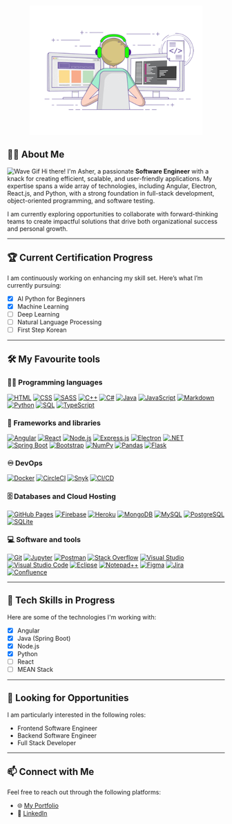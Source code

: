 <p align="center">
    <img src="https://github.com/asherchew/asherchew/blob/main/coding.gif?raw=true" alt="Logo" width="400" height="300" />
</p>

## 👨‍💻 About Me

<img src="https://media.giphy.com/media/hvRJCLFzcasrR4ia7z/giphy.gif" alt="Wave Gif" width="25px" /> Hi there! I'm Asher, a passionate **Software Engineer** with a knack for creating efficient, scalable, and user-friendly applications. My expertise spans a wide array of technologies, including Angular, Electron, React.js, and Python, with a strong foundation in full-stack development, object-oriented programming, and software testing.

I am currently exploring opportunities to collaborate with forward-thinking teams to create impactful solutions that drive both organizational success and personal growth.

---

## 🏆 Current Certification Progress
I am continuously working on enhancing my skill set. Here’s what I’m currently pursuing:
- [X] AI Python for Beginners
- [X] Machine Learning
- [ ] Deep Learning
- [ ] Natural Language Processing
- [ ] First Step Korean

---

## 🛠️ My Favourite tools

### 👨‍💻 Programming languages

<p>
    <a href="#"><img alt="HTML" src="https://img.shields.io/badge/HTML-E34F26.svg?logo=html5&logoColor=white" /></a>
    <a href="#"><img alt="CSS" src="https://img.shields.io/badge/CSS-1572B6.svg?logo=css3&logoColor=white" /></a>
    <a href="#"><img alt="SASS" src="https://img.shields.io/badge/Sass-hotpink.svg?logo=SASS&logoColor=white" /></a>
    <a href="#"><img alt="C++" src="https://custom-icon-badges.herokuapp.com/badge/C++-9C033A.svg?logo=cpp2&logoColor=white"></a>
    <a href="#"><img alt="C#" src="https://custom-icon-badges.demolab.com/badge/C%23-%23239120.svg?logo=cshrp&logoColor=white"></a>
    <a href="#"><img alt="Java" src="https://img.shields.io/badge/Java-007396.svg?logo=java&logoColor=white"></a>
    <a href="#"><img alt="JavaScript" src="https://img.shields.io/badge/JavaScript-F7DF1E.svg?logo=javascript&logoColor=black"></a>
    <a href="#"><img alt="Markdown" src="https://img.shields.io/badge/Markdown-000000.svg?logo=markdown&logoColor=white"></a>
    <a href="#"><img alt="Python" src="https://img.shields.io/badge/Python-14354C.svg?logo=python&logoColor=white"></a>
    <a href="#"><img alt="SQL" src="https://custom-icon-badges.herokuapp.com/badge/SQL-025E8C.svg?logo=database&logoColor=white"></a>
    <a href="#"><img alt="TypeScript" src="https://img.shields.io/badge/TypeScript-007ACC.svg?logo=typescript&logoColor=white"></a>
</p>

### 🧰 Frameworks and libraries

<p>
    <a href="#"><img alt="Angular" src="https://img.shields.io/badge/-Angular-DD0031?style=flat-square&logo=angular&logoColor=white" /></a>
    <a href="#"><img alt="React" src="https://img.shields.io/badge/React-20232a.svg?logo=react&logoColor=%2361DAFB" /></a>
    <a href="#"><img alt="Node.js" src="https://img.shields.io/badge/Node.js-43853D.svg?logo=node.js&logoColor=white" /></a>
    <a href="#"><img alt="Express.js" src="https://img.shields.io/badge/Express.js-404d59.svg?logo=express&logoColor=white" /></a>
    <a href="#"><img alt="Electron" src="https://img.shields.io/badge/Electron-404d59.svg?logo=electron&logoColor=white" /></a>
    <a href="#"><img alt=".NET" src="https://img.shields.io/badge/.NET-512BD4?logo=dotnet&logoColor=fff" /></a>
    <a href="#"><img alt="Spring Boot" src="https://img.shields.io/badge/Spring%20Boot-6DB33F?logo=springboot&logoColor=fff" /></a>
    <a href="#"><img alt="Bootstrap" src="https://img.shields.io/badge/Bootstrap-7952B3.svg?logo=bootstrap&logoColor=white" /></a>
    <a href="#"><img alt="NumPy" src="https://img.shields.io/badge/Numpy-013243.svg?logo=numpy&logoColor=white" /></a>
    <a href="#"><img alt="Pandas" src="https://img.shields.io/badge/Pandas-150458.svg?logo=pandas&logoColor=white" /></a>
    <a href="#"><img alt="Flask" src="https://img.shields.io/badge/Flask-150458.svg?logo=flask&logoColor=white" /></a>
</p>

### ♾️ DevOps

<p>
    <a href="#"><img alt="Docker" src="https://img.shields.io/badge/Docker-150458.svg?logo=docker&logoColor=white" /></a>
    <a href="#"><img alt="CircleCI" src="https://img.shields.io/badge/CircleCI-150458.svg?logo=circleci&logoColor=white" /></a>
    <a href="#"><img alt="Snyk" src="https://img.shields.io/badge/Snyk-150458.svg?logo=snyk&logoColor=white" /></a>
    <a href="#"><img alt="CI/CD" src="https://img.shields.io/badge/CI/CD-150458.svg?logo=cicd&logoColor=white" /></a>
</p>

### 🗄️ Databases and Cloud Hosting

<p>
    <a href="#"><img alt="GitHub Pages" src="https://img.shields.io/badge/GitHub%20Pages-327FC7.svg?logo=github&logoColor=white"></a>
    <a href="#"><img alt="Firebase" src="https://img.shields.io/badge/Firebase-FFCA28?style=flat&logo=Firebase&logoColor=white"></a>
    <a href="#"><img alt="Heroku" src="https://img.shields.io/badge/Heroku-430098.svg?logo=heroku&logoColor=white"></a>
    <a href="#"><img alt="MongoDB" src ="https://img.shields.io/badge/MongoDB-4ea94b.svg?logo=mongodb&logoColor=white"></a>
    <a href="#"><img alt="MySQL" src="https://img.shields.io/badge/MySQL-00f.svg?logo=mysql&logoColor=white"></a>
    <a href="#"><img alt="PostgreSQL" src ="https://img.shields.io/badge/PostgreSQL-316192.svg?logo=postgresql&logoColor=white"></a>
    <a href="#"><img alt="SQLite" src ="https://img.shields.io/badge/SQLite-%2307405e.svg?logo=sqlite&logoColor=white"></a>
</p>

### 💻 Software and tools

<p>
    <a href="#"><img alt="Git" src="https://img.shields.io/badge/Git-F05033.svg?logo=git&logoColor=white"></a>
    <a href="#"><img alt="Jupyter" src="https://img.shields.io/badge/Jupyter-F37626.svg?logo=Jupyter&logoColor=white"></a>
    <a href="#"><img alt="Postman" src="https://img.shields.io/badge/Postman-FF6C37?logo=postman&logoColor=white"></a>
    <a href="#"><img alt="Stack Overflow" src="https://img.shields.io/badge/-Stack%20Overflow-FE7A16?logo=stack-overflow&logoColor=white"></a>
    <a href="#"><img alt="Visual Studio" src="https://custom-icon-badges.demolab.com/badge/Visual%20Studio-5C2D91.svg?&logo=visual-studio&logoColor=white"></a>
    <a href="#"><img alt="Visual Studio Code" src="https://custom-icon-badges.demolab.com/badge/Visual%20Studio%20Code-0078d7.svg?logo=vsc&logoColor=white"></a>
    <a href="#"><img alt="Eclipse" src="https://img.shields.io/badge/Eclipse-FE7A16.svg?logo=Eclipse&logoColor=white"></a>
    <a href="#"><img alt="Notepad++" src="https://img.shields.io/badge/Notepad++-90E59A.svg?&logo=notepad%2b%2b&logoColor=black"></a>
    <a href="#"><img alt="Figma" src="https://img.shields.io/badge/Figma-F24E1E?logo=figma&logoColor=white"></a>
    <a href="#"><img alt="Jira" src="https://img.shields.io/badge/Jira-0052CC?logo=jira&logoColor=fff"></a>
    <a href="#"><img alt="Confluence" src="https://img.shields.io/badge/Confluence-172B4D?logo=confluence&logoColor=fff"></a>
</p>

---

## 🌱 Tech Skills in Progress
Here are some of the technologies I'm working with:
- [X] Angular
- [X] Java (Spring Boot)
- [X] Node.js
- [X] Python
- [ ] React
- [ ] MEAN Stack

---

## 🚀 Looking for Opportunities
I am particularly interested in the following roles:
- Frontend Software Engineer
- Backend Software Engineer
- Full Stack Developer

---

## 📫 Connect with Me
Feel free to reach out through the following platforms:

- 🌐 [My Portfolio](https://asher-chew-portfolio.vercel.app)
- 💼 [LinkedIn](https://www.linkedin.com/in/asher-chew-chin-hao)

<!--
Here are some ideas to get you started:

- 🔭 I’m currently working on ...
- 🌱 I’m currently learning ...
- 👯 I’m looking to collaborate on ...
- 🤔 I’m looking for help with ...
- 💬 Ask me about ...
- 📫 How to reach me: ...
- 😄 Pronouns: ...
- ⚡ Fun fact: ...
-->
